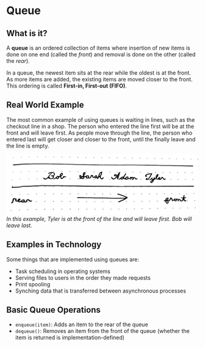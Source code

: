 # Queue

## What is it?

A **queue** is an ordered collection of items where insertion of new items is done on one end (called the *front*) and removal is done on the other (called the *rear*).

In a queue, the newest item sits at the rear while the oldest is at the front. As more items are added, the existing items are moved closer to the front. This ordering is called **First-in, First-out (FIFO)**.

## Real World Example

The most common example of using queues is waiting in lines, such as the checkout line in a shop. The person who entered the line first will be at the front and will leave first. As people move through the line, the person who entered last will get closer and closer to the front, until the finally leave and the line is empty.

![queue](images/queue_example.jpg)
*In this example, Tyler is at the front of the line and will leave first. Bob will leave last.*

## Examples in Technology

Some things that are implemented using queues are:
- Task scheduling in operating systems
- Serving files to users in the order they made requests
- Print spooling
- Synching data that is transferred between asynchronous processes

## Basic Queue Operations

- `enqueue(item)`: Adds an item to the rear of the queue
- `dequeue()`: Removes an item from the front of the queue (whether the item is returned is implementation-defined)
